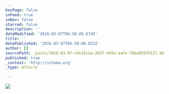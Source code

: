 ```yaml
---
hasPage: false
inFeed: true
inNav: false
starred: false
description: ''
dateModified: '2016-03-07T06:58:00.674Z'
title: ''
datePublished: '2016-03-07T06:58:00.823Z'
author: []
sourcePath: _posts/2016-03-07-c9c41caa-2b5f-494a-aafe-78ea85976127.md
published: true
_context: 'http://schema.org'
_type: Article

---
```

![](https://the-grid-user-content.s3-us-west-2.amazonaws.com/fd8264c3-ee47-430d-bbb1-8b3307b95967.jpg)